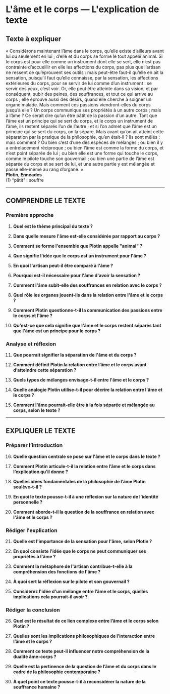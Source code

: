 # L'âme et le corps — L'explication de texte

## Texte à expliquer
« Considérons maintenant l’âme dans le corps, qu’elle existe d’ailleurs avant lui ou seulement en lui ; d’elle et du corps se forme le tout appelé animal. Si le corps est pour elle comme un instrument dont elle se sert, elle n’est pas contrainte d’accueillir en elle les affections du corps, pas plus que l’artisan ne ressent ce qu’éprouvent ses outils : mais peut-être faut-il qu’elle en ait la sensation, puisqu’il faut qu’elle connaisse, par la sensation, les affections extérieures du corps, pour se servir de lui comme d’un instrument : se servir des yeux, c’est voir. Or, elle peut être atteinte dans sa vision, et par conséquent, subir des peines, des souffrances, et tout ce qui arrive au corps ; elle éprouve aussi des désirs, quand elle cherche à soigner un organe malade. Mais comment ces passions viendront-elles du corps jusqu’à elle ? Un corps communique ses propriétés à un autre corps ; mais à l’âme ? Ce serait dire qu’un être pâtit de la passion d’un autre. Tant que l’âme est un principe qui se sert du corps, et le corps un instrument de l’âme, ils restent séparés l’un de l’autre ; et si l’on admet que l’âme est un principe qui se sert du corps, on la sépare. Mais avant qu’on ait atteint cette séparation par la pratique de la philosophie, qu’en était-il ? Ils sont mêlés : mais comment ? Ou bien c’est d’une des espèces de mélanges ; ou bien il y a entrelacement réciproque ; ou bien l’âme est comme la forme du corps, et n’est point séparée de lui ; ou bien elle est une forme qui touche le corps, comme le pilote touche son gouvernail ; ou bien une partie de l’âme est séparée du corps et se sert de lui, et une autre partie y est mélangée et passe elle-même au rang d’organe. »  
**Plotin, Ennéades**  
(1) “pâtit” : souffre

---

## COMPRENDRE LE TEXTE

### Première approche

1. **Quel est le thème principal du texte ?**

2. **Dans quelle mesure l'âme est-elle considérée par rapport au corps ?**

3. **Comment se forme l'ensemble que Plotin appelle "animal" ?**

4. **Que signifie l'idée que le corps est un instrument pour l'âme ?**

5. **En quoi l'artisan peut-il être comparé à l'âme ?**

6. **Pourquoi est-il nécessaire pour l'âme d'avoir la sensation ?**

7. **Comment l'âme subit-elle des souffrances en relation avec le corps ?**

8. **Quel rôle les organes jouent-ils dans la relation entre l'âme et le corps ?**

9. **Comment Plotin questionne-t-il la communication des passions entre le corps et l'âme ?**

10. **Qu'est-ce que cela signifie que l'âme et le corps restent séparés tant que l'âme est un principe pour le corps ?**

### Analyse et réflexion

11. **Que pourrait signifier la séparation de l'âme et du corps ?**

12. **Comment définit Plotin la relation entre l’âme et le corps avant d’atteindre cette séparation ?**

13. **Quels types de mélanges envisage-t-il entre l'âme et le corps ?**

14. **Quelle analogie Plotin utilise-t-il pour décrire la relation entre l'âme et le corps ?**

15. **Comment l'âme pourrait-elle être à la fois séparée et mélangée au corps, selon le texte ?**

---

## EXPLIQUER LE TEXTE

### Préparer l’introduction

16. **Quelle question centrale se pose sur l'âme et le corps dans le texte ?**

17. **Comment Plotin articule-t-il la relation entre l’âme et le corps dans l’explication qu’il donne ?**

18. **Quelles idées fondamentales de la philosophie de l’âme Plotin soulève-t-il ?**

19. **En quoi le texte pousse-t-il à une réflexion sur la nature de l’identité personnelle ?**

20. **Comment aborde-t-il la question de la souffrance en relation avec l'âme et le corps ?**

### Rédiger l'explication

21. **Quelle est l'importance de la sensation pour l'âme, selon Plotin ?**

22. **En quoi consiste l'idée que le corps ne peut communiquer ses propriétés à l'âme ?**

23. **Comment la métaphore de l'artisan contribue-t-elle à la compréhension des fonctions de l'âme ?**

24. **À quoi sert la réflexion sur le pilote et son gouvernail ?**

25. **Considérez l'idée d'un mélange entre l’âme et le corps, quelles implications cela pourrait-il avoir ?**

### Rédiger la conclusion

26. **Quel est le résultat de ce lien complexe entre l’âme et le corps selon Plotin ?**

27. **Quelles sont les implications philosophiques de l’interaction entre l’âme et le corps ?**

28. **Comment ce texte peut-il influencer notre compréhension de la dualité âme-corps ?**

29. **Quelle est la pertinence de la question de l’âme et du corps dans le cadre de la philosophie contemporaine ?**

30. **À quel point ce texte pousse-t-il à reconsidérer la nature de la souffrance humaine ?**